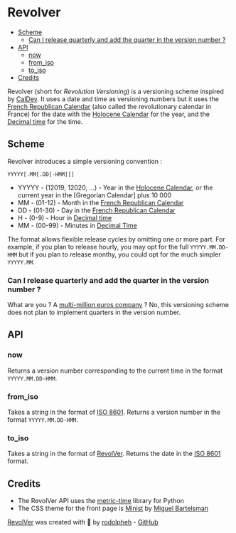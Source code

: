 # Revolver

- [Scheme](#Scheme)
  - [Can I release quarterly and add the quarter in the version number ?](#Can-I-release-quarterly-and-add-the-quarter-in-the-version-number-)
- [API](#API)
  - [now](#now)
  - [from_iso](#from_iso)
  - [to_iso](#to_iso)
- [Credits](#Credits)

Revolver (short for *Revolution Versioning*) is a versioning scheme inspired by [CalDev]. It uses a date and time as versioning numbers but it uses the [French Republican Calendar] (also called the revolutionary calendar in France) for the date with the [Holocene Calendar] for the year, and the [Decimal time] for the time.

## Scheme

Revolver introduces a simple versioning convention :

```
YYYYY[.MM[.DD[-HMM]]]
```

* YYYYY - (12019, 12020, ...) - Year in the [Holocene Calendar], or the current year in the [Gregorian Calendar] plus 10 000
* MM - (01-12) - Month in the [French Republican Calendar]
* DD - (01-30) - Day in the [French Republican Calendar]
* H - (0-9) - Hour in [Decimal time]
* MM - (00-99) - Minutes in [Decimal Time]

The format allows flexible release cycles by omitting one or more part. For example, if you plan to release hourly, you may opt for the full `YYYYY.MM.DD-HMM` but if you plan to release monthy, you could opt for the much simpler `YYYYY.MM`.

### Can I release quarterly and add the quarter in the version number ?

What are you ? A [multi-million euros company] ? No, this versioning scheme does not plan to implement quarters in the version number.

## API

### now

Returns a version number corresponding to the current time in the format `YYYYY.MM.DD-HMM`.

### from_iso

Takes a string in the format of [ISO 8601]. Returns a version number in the format `YYYYY.MM.DD-HMM`.

### to_iso

Takes a string in the format of [RevolVer]. Returns the date in the [ISO 8601] format.

## Credits

* The RevolVer API uses the [metric-time] library for Python
* The CSS theme for the front page is [Minist] by [Miguel Bartelsman]

[RevolVer] was created with 🤪 by [rodolpheh] - [GitHub]

[ISO 8601]: https://en.wikipedia.org/wiki/ISO_8601
[now]: https://rodolpheh.pythonanywhere.com/now
[CalDev]: https://caldev.org
[French Republican Calendar]: https://en.wikipedia.org/wiki/French_Republican_calendar
[Holocene Calendar]: https://en.wikipedia.org/wiki/Holocene_calendar
[Decimal time]: https://en.wikipedia.org/wiki/Decimal_time
[multi-million euros company]: https://www.3ds.com/
[Minist]: http://markedstyle.com/styles/minist
[Miguel Bartelsman]: http://markedstyle.com/authors/1642
[metric-time]: https://github.com/lakhanmankani/metric-time
[rodolpheh]: https://github.com/rodolpheh
[GitHub]: https://github.com/rodolpheh/revolver
[RevolVer]: https://rodolpheh.pythonanywhere.com/

